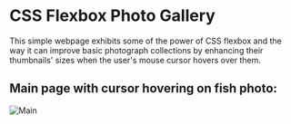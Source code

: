 # CSS Flexbox Photo Gallery

This simple webpage exhibits some of the power of CSS flexbox and the way it can improve basic photograph collections by enhancing their thumbnails' sizes when the user's mouse cursor hovers over them.

## Main page with cursor hovering on fish photo:

![Main](https://i.imgur.com/8njEHgr.png?1 'Main')